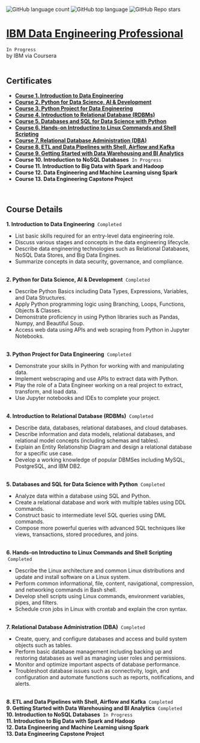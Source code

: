 ![GitHub language count](https://img.shields.io/github/languages/count/jeonghonkim/IBM_Data_Engineering)
![GitHub top language](https://img.shields.io/github/languages/top/jeonghonkim/IBM_Data_Engineering?color=blue)
![GitHub Repo stars](https://img.shields.io/github/stars/jeonghonkim/IBM_Data_Engineering?style=social)
# [IBM Data Engineering Professional](https://www.coursera.org/professional-certificates/ibm-data-engineer)
`In Progress`
<br/>by IBM via Coursera<br/>
<br/>

## Certificates
* [**Course 1. Introduction to Data Engineering**](https://coursera.org/share/1080e415a654b259db7e53fe43b22b26)<br/>
* [**Course 2. Python for Data Science, AI & Development**](https://coursera.org/share/a5093f01bf1d37ce36fd4f4cc78db37c)<br/>
* [**Course 3. Python Project for Data Engineering**](https://coursera.org/share/869e9bee104e207ae20d3a35b059c6d9)<br/>
* [**Course 4. Introduction to Relational Database (RDBMs)**](https://www.coursera.org/account/accomplishments/verify/Z2XQETCVZ3HD)<br/>
* [**Course 5. Databases and SQL for Data Science with Python**](https://coursera.org/share/cce08d3e0cef1da887c1e07033875680)
* [**Course 6. Hands-on Introductino to Linux Commands and Shell Scripting**](https://www.coursera.org/account/accomplishments/verify/XL5J6P3NWU4D)
* [**Course 7. Relational Database Administration (DBA)**](https://coursera.org/share/8ae4475be4ad7d41f75f65e867d595fd)
* [**Course 8. ETL and Data Pipelines with Shell, Airflow and Kafka**](https://coursera.org/share/935e6b0141521f6214cc452a956d0c89)
* [**Course 9. Getting Started with Data Warehousing and BI Analytics**](https://coursera.org/share/11141c1e7f2b58e2d4915adb4baca842)
* **Course 10. Introduction to NoSQL Databases** &nbsp;`In Progress`
* **Course 11. Introduction to Big Data with Spark and Hadoop**
* **Course 12. Data Engineering and Machine Learning uisng Spark**
* **Course 13. Data Engineering Capstone Project**
<br/>

## Course Details
**1. Introduction to Data Engineering** &nbsp;`Completed`<br/>
  * List basic skills required for an entry-level data engineering role.
  * Discuss various stages and concepts in the data engineering lifecycle.
  * Describe data engineering technologies such as Relational Databases, NoSQL Data Stores, and Big Data Engines.
  * Summarize concepts in data security, governance, and compliance.<br/><br/>

**2. Python for Data Science, AI & Development** &nbsp;`Completed`<br/>
  * Describe Python Basics including Data Types, Expressions, Variables, and Data Structures.
  * Apply Python programming logic using Branching, Loops, Functions, Objects & Classes.
  * Demonstrate proficiency in using Python libraries such as Pandas, Numpy, and Beautiful Soup.
  * Access web data using APIs and web scraping from Python in Jupyter Notebooks.<br/><br/>

**3. Python Project for Data Engineering** &nbsp;`Completed`<br/>
  * Demonstrate your skills in Python for working with and manipulating data.
  * Implement webscraping and use APIs to extract data with Python.
  * Play the role of a Data Engineer working on a real project to extract, transform, and load data.
  * Use Jupyter notebooks and IDEs to complete your project.<br/><br/>

**4. Introduction to Relational Database (RDBMs)** &nbsp;`Completed`<br/>
  * Describe data, databases, relational databases, and cloud databases.
  * Describe information and data models, relational databases, and relational model concepts (including schemas and tables).
  * Explain an Entity Relationship Diagram and design a relational database for a specific use case.
  * Develop a working knowledge of popular DBMSes including MySQL, PostgreSQL, and IBM DB2.<br/><br/>

**5. Databases and SQL for Data Science with Python** &nbsp;`Completed`<br/>
  * Analyze data within a database using SQL and Python.
  * Create a relational database and work with multiple tables using DDL commands.
  * Construct basic to intermediate level SQL queries using DML commands.
  * Compose more powerful queries with advanced SQL techniques like views, transactions, stored procedures, and joins.<br/><br/>

**6. Hands-on Introductino to Linux Commands and Shell Scripting** &nbsp;`Completed`<br/>
  * Describe the Linux architecture and common Linux distributions and update and install software on a Linux system.
  * Perform common informational, file, content, navigational, compression, and networking commands in Bash shell.
  * Develop shell scripts using Linux commands, environment variables, pipes, and filters.
  * Schedule cron jobs in Linux with crontab and explain the cron syntax.<br/><br/>

**7. Relational Database Administration (DBA)** &nbsp;`Completed`<br/>
  * Create, query, and configure databases and access and build system objects such as tables.
  * Perform basic database management including backing up and restoring databases as well as managing user roles and permissions.
  * Monitor and optimize important aspects of database performance.
  * Troubleshoot database issues such as connectivity, login, and configuration and automate functions such as reports, notifications, and alerts.<br/><br/>

**8. ETL and Data Pipelines with Shell, Airflow and Kafka** &nbsp;`Completed`<br/>
**9. Getting Started with Data Warehousing and BI Analytics** &nbsp;`Completed`<br/>
**10. Introduction to NoSQL Databases** &nbsp;`In Progress`<br/>
**11. Introduction to Big Data with Spark and Hadoop** <br/>
**12. Data Engineering and Machine Learning uisng Spark** <br/>
**13. Data Engineering Capstone Project** <br/>
